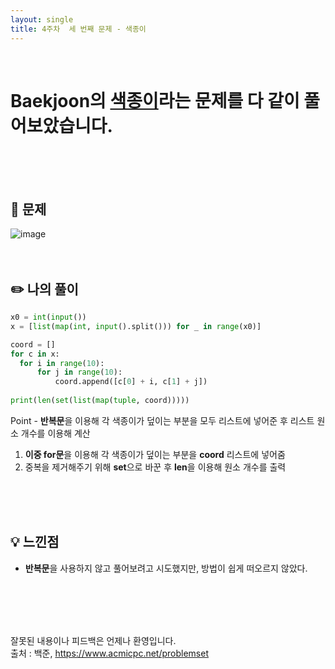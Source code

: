 ```yaml
---
layout: single
title: 4주차  세 번째 문제 - 색종이
---
```






<br>

# Baekjoon의 [색종이](https://www.acmicpc.net/problem/2563)라는 문제를 다 같이 풀어보았습니다.

<br><br><br>

## 📖 문제
![image](https://user-images.githubusercontent.com/97678547/229473895-6cf40be4-8c8d-4a25-914b-cd2890c3e4d3.png)
<br><br><br>
 
## ✏️ 나의 풀이

  ```python
x0 = int(input())
x = [list(map(int, input().split())) for _ in range(x0)]

coord = []
for c in x:
    for i in range(10):
        for j in range(10):
            coord.append([c[0] + i, c[1] + j])
            
print(len(set(list(map(tuple, coord)))))
  ```
  Point - **반복문**을 이용해 각 색종이가 덮이는 부분을 모두 리스트에 넣어준 후 리스트 원소 개수를 이용해 계산
  1. **이중 for문**을 이용해 각 색종이가 덮이는 부분을 **coord** 리스트에 넣어줌
  2. 중복을 제거해주기 위해 **set**으로 바꾼 후 **len**을 이용해 원소 개수를 출력 


  <br><br><br>
  
## 💡 느낀점
  - **반복문**을 사용하지 않고 풀어보려고 시도했지만, 방법이 쉽게 떠오르지 않았다.

<br><br><br><br>

잘못된 내용이나 피드백은 언제나 환영입니다. <br>
출처 : 백준, https://www.acmicpc.net/problemset
